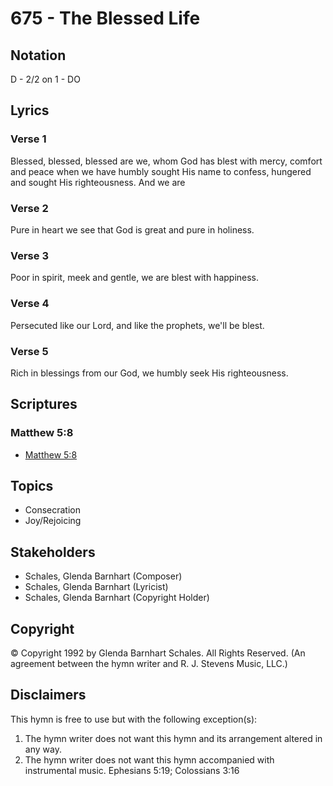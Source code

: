 # 675 - The Blessed Life

## Notation

D - 2/2 on 1 - DO

## Lyrics

### Verse 1

Blessed, blessed, blessed are we, whom God has blest with mercy, comfort and peace when we have humbly sought His name to confess, hungered and sought His righteousness. And we are

### Verse 2

Pure in heart we see that God is great and pure in holiness. 

### Verse 3

Poor in spirit, meek and gentle, we are blest with happiness.

### Verse 4

Persecuted like our Lord, and like the prophets, we'll be blest.

### Verse 5

Rich in blessings from our God, we humbly seek His righteousness.


## Scriptures

### Matthew 5:8

- [Matthew 5:8](https://www.biblegateway.com/passage/?search=Matthew%205%3A8)


## Topics

- Consecration
- Joy/Rejoicing

## Stakeholders

- Schales, Glenda Barnhart (Composer)
- Schales, Glenda Barnhart (Lyricist)
- Schales, Glenda Barnhart (Copyright Holder)

## Copyright

© Copyright 1992 by Glenda Barnhart Schales. All Rights Reserved.
(An agreement between the hymn writer and R. J. Stevens Music, LLC.)

## Disclaimers

This hymn is free to use but with the following exception(s):
1. The hymn writer does not want this hymn and its arrangement altered in any way.
2. The hymn writer does not want this hymn accompanied with instrumental music.
Ephesians 5:19; Colossians 3:16

